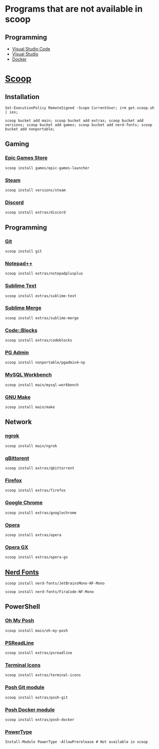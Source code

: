 # Programs that are not available in scoop

## Programming

* [Visual Studio Code](https://code.visualstudio.com/)
* [Visual Studio](https://visualstudio.microsoft.com/)
* [Docker](https://www.docker.com/)

# [Scoop](https://scoop.sh)

## Installation

```pwsh
Set-ExecutionPolicy RemoteSigned -Scope CurrentUser; irm get.scoop.sh | iex;
```

```pwsh
scoop bucket add main; scoop bucket add extras; scoop bucket add versions; scoop bucket add games; scoop bucket add nerd-fonts; scoop bucket add nonportable;
```

## Gaming

### [Epic Games Store](https://store.epicgames.com/)

```pwsh
scoop install games/epic-games-launcher
```

### [Steam](https://store.steampowered.com/)

```pwsh
scoop install versions/steam
```

### [Discord](https://discord.com/)

```pwsh
scoop install extras/discord
```

## Programming

### [Git](https://git-scm.com/)

```pwsh
scoop install git
```

### [Notepad++](https://notepad-plus-plus.org/downloads/)

```pwsh
scoop install extras/notepadplusplus
```

### [Sublime Text](https://www.sublimetext.com/)

```pwsh
scoop install extras/sublime-text
```

### [Sublime Merge](https://www.sublimemerge.com/)

```pwsh
scoop install extras/sublime-merge
```

### [Code::Blocks](http://www.codeblocks.org/)

```pwsh
scoop install extras/codeblocks
```

### [PG Admin](https://www.pgadmin.org/)

```pwsh
scoop install nonportable/pgadmin4-np
```

### [MySQL Workbench](https://dev.mysql.com/downloads/workbench/)

```pwsh
scoop install main/mysql-workbench
```

### [GNU Make](https://www.gnu.org/software/make/)

```pwsh
scoop install main/make
```

## Network

### [ngrok](https://ngrok.com/)

```pwsh
scoop install main/ngrok
```

### [qBittorent](https://www.qbittorrent.org/)

```pwsh
scoop install extras/qbittorrent
```

### [Firefox](https://www.mozilla.org/en-US/firefox/)

```pwsh
scoop install extras/firefox
```

### [Google Chrome](https://www.google.com/chrome/)

```pwsh
scoop install extras/googlechrome
```

### [Opera](https://www.opera.com/)

```pwsh
scoop install extras/opera
```

### [Opera GX](https://www.opera.com/gx)

```pwsh
scoop install extras/opera-gx
```

## [Nerd Fonts](https://www.nerdfonts.com/)

```pwsh
scoop install nerd-fonts/JetBrainsMono-NF-Mono
```

```pwsh
scoop install nerd-fonts/FiraCode-NF-Mono
```

## PowerShell

### [Oh My Posh](https://ohmyposh.dev/)

```pwsh
scoop install main/oh-my-posh
```

### [PSReadLine](https://learn.microsoft.com/en-us/powershell/module/psreadline/?view=powershell-7.3)

```pwsh
scoop install extras/psreadline
```

### [Terminal Icons](https://github.com/devblackops/Terminal-Icons)

```pwsh
scoop install extras/terminal-icons
```

### [Posh Git module](https://ohmyposh.dev/)

```pwsh
scoop install extras/posh-git
```

### [Posh Docker module](https://ohmyposh.dev/)

```pwsh
scoop install extras/posh-docker
```

### [PowerType](https://github.com/AnderssonPeter/PowerType)

```pwsh
Install-Module PowerType -AllowPrerelease # Not available in scoop
```
